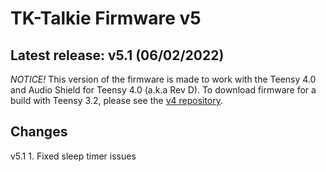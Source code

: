 # TK-Talkie Firmware v5

## Latest release: v5.1 (06/02/2022)

*NOTICE!*
This version of the firmware is made to work with the Teensy 4.0 and Audio Shield for Teensy 4.0 (a.k.a Rev D).  To download firmware for a build with Teensy 3.2, please see the [v4 repository](https://github.com/becauseinterwebs/TKTalkie-V4).

## Changes

v5.1
    1. Fixed sleep timer issues
